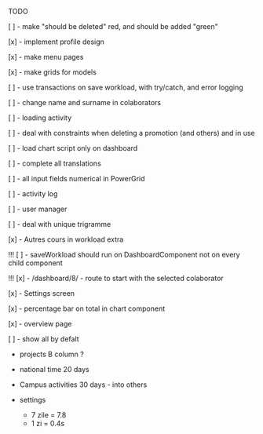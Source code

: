 TODO

[ ] - make "should be deleted" red, and should be added "green"

[x] - implement profile design

[x] - make menu pages

[x] - make grids for models

[ ] - use transactions on save workload, with try/catch, and error logging

[ ] - change name and surname in colaborators

[ ] - loading activity

[ ] - deal with constraints when deleting a promotion (and others) and in use 

[ ] - load chart script only on dashboard

[ ] - complete all translations

[ ] - all input fields numerical in PowerGrid

[ ] - activity log

[ ] - user manager

[ ] - deal with unique trigramme

[x] - Autres cours in workload extra

!!! [ ] - saveWorkload should run on DashboardComponent not on every child component

!!! [x] - /dashboard/8/ - route to start with the selected colaborator

[x] - Settings screen

[x] - percentage bar on total in chart component

[x] - overview page

[ ] - show all by defalt

- projects B column ?

- national time 20 days
- Campus activities 30 days - into  others

- settings
    - 7 zile = 7.8
    - 1 zi = 0.4s
    
